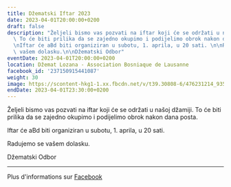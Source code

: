 ```yaml
---
title: Džematski Iftar 2023
date: 2023-04-01T20:00:00+0200
draft: false
description: "Željeli bismo vas pozvati na iftar koji će se održati u našoj džamiji.\
  \ To će biti prilika da se zajedno okupimo i podijelimo obrok nakon dana posta.\n\
  \nIftar će aBd biti organiziran u subotu, 1. aprila, u 20 sati. \n\nRadujemo se\
  \ vašem dolasku.\n\nDžematski Odbor"
eventDate: 2023-04-01T20:00:00+0200
location: Džemat Lozana - Association Bosniaque de Lausanne
facebook_id: '237150915441087'
weight: 30
image: https://scontent-hkg1-1.xx.fbcdn.net/v/t39.30808-6/476231214_935500385377228_3500090740640109385_n.jpg?_nc_cat=101&ccb=1-7&_nc_sid=9e60e4&_nc_ohc=82T51oKHuBQQ7kNvwGaDjFd&_nc_oc=AdnDlxCrc6K4oAfAHprLKfpuroYS8QYnFIUhTB2RqoZjplxZwvqAgbkAXRXeSbgkDmI&_nc_zt=23&_nc_ht=scontent-hkg1-1.xx&edm=ABTKTjYEAAAA&_nc_gid=rNbgKAqCMiQMJnrb_-5P2Q&oh=00_AfVedjMNilCcvp0rynrvWAMvuUaDq_s13YuihOY0SFiyOQ&oe=68AF0BDA
endDate: 2023-04-01T23:30:00+0200
---
```


Željeli bismo vas pozvati na iftar koji će se održati u našoj džamiji. To će biti prilika da se zajedno okupimo i podijelimo obrok nakon dana posta.

Iftar će aBd biti organiziran u subotu, 1. aprila, u 20 sati. 

Radujemo se vašem dolasku.

Džematski Odbor

---

Plus d'informations sur [Facebook](https://facebook.com/events/237150915441087)